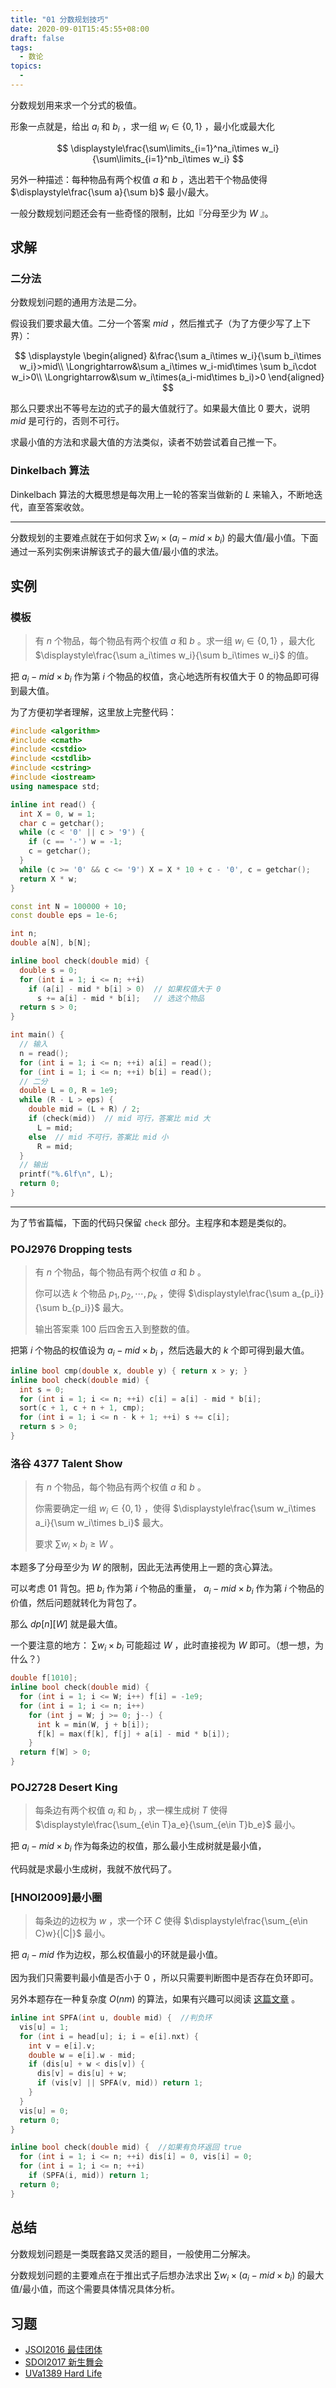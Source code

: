 ```yaml
---
title: "01 分数规划技巧"
date: 2020-09-01T15:45:55+08:00
draft: false
tags:
  - 数论
topics:
  - 
---
```


分数规划用来求一个分式的极值。

形象一点就是，给出 $a_i$ 和 $b_i$ ，求一组 $w_i\in\{0,1\}$ ，最小化或最大化

$$
\displaystyle\frac{\sum\limits_{i=1}^na_i\times w_i}{\sum\limits_{i=1}^nb_i\times w_i}
$$

另外一种描述：每种物品有两个权值 $a$ 和 $b$ ，选出若干个物品使得 $\displaystyle\frac{\sum a}{\sum b}$ 最小/最大。

一般分数规划问题还会有一些奇怪的限制，比如『分母至少为 $W$ 』。

## 求解

### 二分法

分数规划问题的通用方法是二分。

假设我们要求最大值。二分一个答案 $mid$ ，然后推式子（为了方便少写了上下界）：

$$
\displaystyle
\begin{aligned}
&\frac{\sum a_i\times w_i}{\sum b_i\times w_i}>mid\\
\Longrightarrow&\sum a_i\times w_i-mid\times \sum b_i\cdot w_i>0\\
\Longrightarrow&\sum w_i\times(a_i-mid\times b_i)>0
\end{aligned}
$$

那么只要求出不等号左边的式子的最大值就行了。如果最大值比 $0$ 要大，说明 $mid$ 是可行的，否则不可行。

求最小值的方法和求最大值的方法类似，读者不妨尝试着自己推一下。

### Dinkelbach 算法

Dinkelbach 算法的大概思想是每次用上一轮的答案当做新的 $L$ 来输入，不断地迭代，直至答案收敛。

* * *

分数规划的主要难点就在于如何求 $\displaystyle \sum w_i\times(a_i-mid\times b_i)$ 的最大值/最小值。下面通过一系列实例来讲解该式子的最大值/最小值的求法。

## 实例

### 模板

> 有 $n$ 个物品，每个物品有两个权值 $a$ 和 $b$ 。求一组 $w_i\in\{0,1\}$ ，最大化 $\displaystyle\frac{\sum a_i\times w_i}{\sum b_i\times w_i}$ 的值。

把 $a_i-mid\times b_i$ 作为第 $i$ 个物品的权值，贪心地选所有权值大于 $0$ 的物品即可得到最大值。

为了方便初学者理解，这里放上完整代码：

```cpp
#include <algorithm>
#include <cmath>
#include <cstdio>
#include <cstdlib>
#include <cstring>
#include <iostream>
using namespace std;

inline int read() {
  int X = 0, w = 1;
  char c = getchar();
  while (c < '0' || c > '9') {
    if (c == '-') w = -1;
    c = getchar();
  }
  while (c >= '0' && c <= '9') X = X * 10 + c - '0', c = getchar();
  return X * w;
}

const int N = 100000 + 10;
const double eps = 1e-6;

int n;
double a[N], b[N];

inline bool check(double mid) {
  double s = 0;
  for (int i = 1; i <= n; ++i)
    if (a[i] - mid * b[i] > 0)  // 如果权值大于 0
      s += a[i] - mid * b[i];   // 选这个物品
  return s > 0;
}

int main() {
  // 输入
  n = read();
  for (int i = 1; i <= n; ++i) a[i] = read();
  for (int i = 1; i <= n; ++i) b[i] = read();
  // 二分
  double L = 0, R = 1e9;
  while (R - L > eps) {
    double mid = (L + R) / 2;
    if (check(mid))  // mid 可行，答案比 mid 大
      L = mid;
    else  // mid 不可行，答案比 mid 小
      R = mid;
  }
  // 输出
  printf("%.6lf\n", L);
  return 0;
}
```



* * *

为了节省篇幅，下面的代码只保留 `check` 部分。主程序和本题是类似的。

### POJ2976 Dropping tests

> 有 $n$ 个物品，每个物品有两个权值 $a$ 和 $b$ 。
>
> 你可以选 $k$ 个物品 $p_1,p_2,\cdots,p_k$ ，使得 $\displaystyle\frac{\sum a_{p_i}}{\sum b_{p_i}}$ 最大。
>
> 输出答案乘 $100$ 后四舍五入到整数的值。

把第 $i$ 个物品的权值设为 $a_i-mid\times b_i$ ，然后选最大的 $k$ 个即可得到最大值。

```cpp
inline bool cmp(double x, double y) { return x > y; }
inline bool check(double mid) {
  int s = 0;
  for (int i = 1; i <= n; ++i) c[i] = a[i] - mid * b[i];
  sort(c + 1, c + n + 1, cmp);
  for (int i = 1; i <= n - k + 1; ++i) s += c[i];
  return s > 0;
}
```

### 洛谷 4377 Talent Show

> 有 $n$ 个物品，每个物品有两个权值 $a$ 和 $b$ 。
>
> 你需要确定一组 $w_i\in\{0,1\}$ ，使得 $\displaystyle\frac{\sum w_i\times a_i}{\sum w_i\times b_i}$ 最大。
>
> 要求 $\displaystyle\sum w_i\times b_i \geq W$ 。

本题多了分母至少为 $W$ 的限制，因此无法再使用上一题的贪心算法。

可以考虑 01 背包。把 $b_i$ 作为第 $i$ 个物品的重量， $a_i-mid\times b_i$ 作为第 $i$ 个物品的价值，然后问题就转化为背包了。

那么 $dp[n][W]$ 就是最大值。

一个要注意的地方： $\sum w_i\times b_i$ 可能超过 $W$ ，此时直接视为 $W$ 即可。（想一想，为什么？）

```cpp
double f[1010];
inline bool check(double mid) {
  for (int i = 1; i <= W; i++) f[i] = -1e9;
  for (int i = 1; i <= n; i++)
    for (int j = W; j >= 0; j--) {
      int k = min(W, j + b[i]);
      f[k] = max(f[k], f[j] + a[i] - mid * b[i]);
    }
  return f[W] > 0;
}
```

### POJ2728 Desert King

> 每条边有两个权值 $a_i$ 和 $b_i$ ，求一棵生成树 $T$ 使得 $\displaystyle\frac{\sum_{e\in T}a_e}{\sum_{e\in T}b_e}$ 最小。

把 $a_i-mid\times b_i$ 作为每条边的权值，那么最小生成树就是最小值，

代码就是求最小生成树，我就不放代码了。

### [HNOI2009]最小圈

> 每条边的边权为 $w$ ，求一个环 $C$ 使得 $\displaystyle\frac{\sum_{e\in C}w}{|C|}$ 最小。

把 $a_i-mid$ 作为边权，那么权值最小的环就是最小值。

因为我们只需要判最小值是否小于 $0$ ，所以只需要判断图中是否存在负环即可。

另外本题存在一种复杂度 $O(nm)$ 的算法，如果有兴趣可以阅读 [这篇文章](https://www.cnblogs.com/y-clever/p/7043553.html) 。

```cpp
inline int SPFA(int u, double mid) {  //判负环
  vis[u] = 1;
  for (int i = head[u]; i; i = e[i].nxt) {
    int v = e[i].v;
    double w = e[i].w - mid;
    if (dis[u] + w < dis[v]) {
      dis[v] = dis[u] + w;
      if (vis[v] || SPFA(v, mid)) return 1;
    }
  }
  vis[u] = 0;
  return 0;
}

inline bool check(double mid) {  //如果有负环返回 true
  for (int i = 1; i <= n; ++i) dis[i] = 0, vis[i] = 0;
  for (int i = 1; i <= n; ++i)
    if (SPFA(i, mid)) return 1;
  return 0;
}
```

## 总结

分数规划问题是一类既套路又灵活的题目，一般使用二分解决。

分数规划问题的主要难点在于推出式子后想办法求出 $\displaystyle\sum w_i\times(a_i-mid\times b_i)$ 的最大值/最小值，而这个需要具体情况具体分析。

## 习题

-    [JSOI2016 最佳团体](https://loj.ac/problem/2071) 
-    [SDOI2017 新生舞会](https://loj.ac/problem/2003) 
-    [UVa1389 Hard Life](https://www.luogu.com.cn/problem/UVA1389) 
